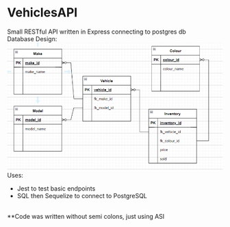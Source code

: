 # VehiclesAPI
Small RESTful API written in Express connecting to postgres db <br>
Database Design:
![db](./design/caryard.png) <br>
Uses:
<ul>
<li>Jest to test basic endpoints </li>
<li>SQL then Sequelize to connect to PostgreSQL </li>
</ul> <br>
**Code was written without semi colons, just using ASI
